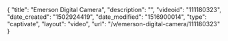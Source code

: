 {
    "title": "Emerson Digital Camera",
    "description": "",
    "videoid": "111180323",
    "date_created": "1502924419",
    "date_modified": "1516900014",
    "type": "captivate",
    "layout": "video",
    "url": "\/v\/emerson-digital-camera\/111180323"
}